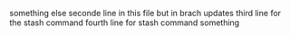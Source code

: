 something else
seconde line in this file but in brach updates
third line for the stash command
fourth line for stash command
something